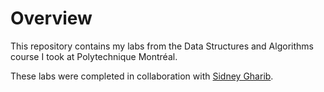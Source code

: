 # Overview

This repository contains my labs from the Data Structures and Algorithms course I took at Polytechnique Montréal.

These labs were completed in collaboration with [Sidney Gharib](https://github.com/GharibSidney).
